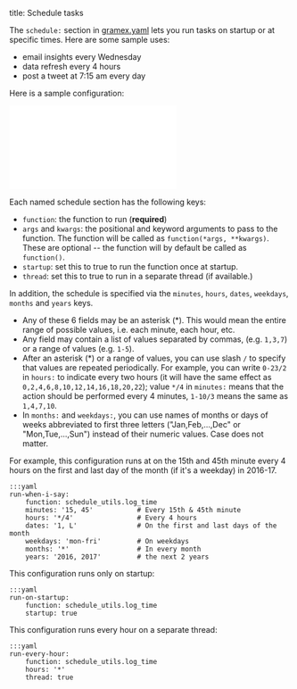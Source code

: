 title: Schedule tasks

The `schedule:` section in [gramex.yaml](gramex.yaml) lets you run tasks on
startup or at specific times. Here are some sample uses:

- email insights every Wednesday
- data refresh every 4 hours
- post a tweet at 7:15 am every day

Here is a sample configuration:

<iframe frameborder="0" src="gramex.yaml"></iframe>

Each named schedule section has the following keys:

- `function`: the function to run (<strong>required</strong>)
- `args` and `kwargs`: the positional and keyword arguments to pass to the
  function. The function will be called as `function(*args, **kwargs)`. These
  are optional -- the function will by default be called as `function()`.
- `startup`: set this to true to run the function once at startup.
- `thread`: set this to true to run in a separate thread (if available.)

In addition, the schedule is specified via the `minutes`, `hours`, `dates`, `weekdays`, `months` and `years` keys.

- Any of these 6 fields may be an asterisk (*). This would mean the entire range
  of possible values, i.e. each minute, each hour, etc.
- Any field may contain a list of values separated by commas, (e.g. `1,3,7`) or
  a range of values (e.g. `1-5`).
- After an asterisk (*) or a range of values, you can use slash `/` to specify
  that values are repeated periodically. For example, you can write `0-23/2` in
  `hours:` to indicate every two hours (it will have the same effect as
  `0,2,4,6,8,10,12,14,16,18,20,22`); value `*/4` in `minutes:` means that the
  action should be performed every 4 minutes, `1-10/3` means the same as
  `1,4,7,10`.
- In `months:` and `weekdays:`, you can use names of months or days of weeks
  abbreviated to first three letters ("Jan,Feb,...,Dec" or "Mon,Tue,...,Sun")
  instead of their numeric values. Case does not matter.

For example, this configuration runs at on the 15th and 45th minute every 4 hours on the first and last day of the month (if it's a weekday) in 2016-17.

    :::yaml
    run-when-i-say:
        function: schedule_utils.log_time
        minutes: '15, 45'           # Every 15th & 45th minute
        hours: '*/4'                # Every 4 hours
        dates: '1, L'               # On the first and last days of the month
        weekdays: 'mon-fri'         # On weekdays
        months: '*'                 # In every month
        years: '2016, 2017'         # the next 2 years

This configuration runs only on startup:

    :::yaml
    run-on-startup:
        function: schedule_utils.log_time
        startup: true

This configuration runs every hour on a separate thread:

    :::yaml
    run-every-hour:
        function: schedule_utils.log_time
        hours: '*'
        thread: true
